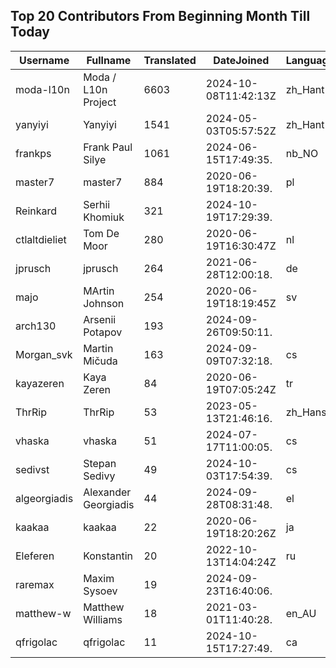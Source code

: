 ## Top 20 Contributors From Beginning Month Till Today ##
|Username|Fullname|Translated|DateJoined|Language|
|--------|--------|----------|----------|-------|
|moda-l10n|Moda / L10n Project|6603|2024-10-08T11:42:13Z|zh_Hant|
|yanyiyi|Yanyiyi|1541|2024-05-03T05:57:52Z|zh_Hant|
|frankps|Frank Paul Silye|1061|2024-06-15T17:49:35.|nb_NO|
|master7|master7|884|2020-06-19T18:20:39.|pl|
|Reinkard|Serhii Khomiuk|321|2024-10-19T17:29:39.||
|ctlaltdieliet|Tom De Moor|280|2020-06-19T16:30:47Z|nl|
|jprusch|jprusch|264|2021-06-28T12:00:18.|de|
|majo|MArtin Johnson|254|2020-06-19T18:19:45Z|sv|
|arch130|Arsenii Potapov|193|2024-09-26T09:50:11.||
|Morgan_svk|Martin Mičuda|163|2024-09-09T07:32:18.|cs|
|kayazeren|Kaya Zeren|84|2020-06-19T07:05:24Z|tr|
|ThrRip|ThrRip|53|2023-05-13T21:46:16.|zh_Hans|
|vhaska|vhaska|51|2024-07-17T11:00:05.|cs|
|sedivst|Stepan Sedivy|49|2024-10-03T17:54:39.|cs|
|algeorgiadis|Alexander Georgiadis|44|2024-09-28T08:31:48.|el|
|kaakaa|kaakaa|22|2020-06-19T18:20:26Z|ja|
|Eleferen|Konstantin|20|2022-10-13T14:04:24Z|ru|
|raremax|Maxim Sysoev|19|2024-09-23T16:40:06.||
|matthew-w|Matthew Williams|18|2021-03-01T11:40:28.|en_AU|
|qfrigolac|qfrigolac|11|2024-10-15T17:27:49.|ca|
